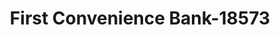 ---
f_zip-code: 77357
f_state-code: TX
title: First Convenience Bank-18573
f_phone: 281-689-3600
f_city-only: Caney
f_address: 20851 Fm 1485 Road New Caney
f_location-unique-id: '18573'
slug: first-convenience-bank-18573
updated-on: '2024-05-30T13:46:58.046Z'
created-on: '2024-05-30T13:36:59.803Z'
published-on: '2024-05-30T13:54:32.469Z'
f_city-state: cms/city/caney-tx.md
f_company: cms/company/first-convenience-bank.md
f_state: cms/state/texas.md
layout: '[payday-loan].html'
tags: payday-loan
---